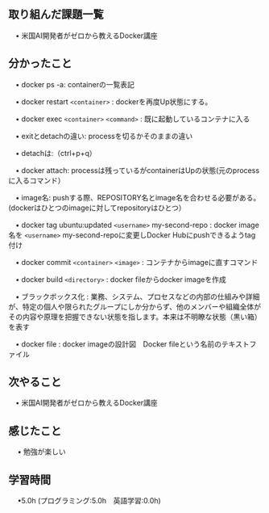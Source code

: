 ## 取り組んだ課題一覧

 　• 米国AI開発者がゼロから教えるDocker講座　

## 分かったこと

 　• docker ps -a: containerの一覧表記

 　• docker restart `<container>` : dockerを再度Up状態にする。

 　• docker exec `<container>`  `<command>` :  既に起動しているコンテナに入る

 　• exitとdetachの違い: processを切るかそのままの違い

 　• detachは:（ctrl+p+q）

 　• docker attach: processは残っているがcontainerはUpの状態(元のprocessに入るコマンド）

 　• image名: pushする際、REPOSITORY名とimage名を合わせる必要がある。(dockerはひとつのimageに対してrepositoryはひとつ）

 　• docker tag ubuntu:updated `<username>` my-second-repo : docker image名を `<username>` my-second-repoに変更しDocker Hubにpushできるようtag付け

 　• docker commit  `<container>` `<image>`  : コンテナからimageに直すコマンド

 　• docker build  `<directory>` : docker fileからdocker imageを作成

 　• ブラックボックス化 : 業務、システム、プロセスなどの内部の仕組みや詳細が、特定の個人や限られたグループにしか分からず、他のメンバーや組織全体がその内容や原理を把握できない状態を指します。本来は不明瞭な状態（黒い箱）を表す

 　• docker file : docker imageの設計図　Docker fileという名前のテキストファイル


## 次やること　

 　• 米国AI開発者がゼロから教えるDocker講座　

## 感じたこと

　 • 勉強が楽しい

## 学習時間

　 •5.0h (プログラミング:5.0h　英語学習:0.0h)